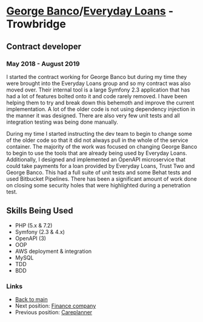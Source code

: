 # [George Banco](https://www.georgebanco.com/)/[Everyday Loans](https://www.everyday-loans.co.uk/) - Trowbridge

## Contract developer
### May 2018 - August 2019

I started the contract working for George Banco but during my time they were brought into the Everyday Loans group and so my contract was also moved over. Their internal tool is a large Symfony 2.3 application that has had a lot of features bolted onto it and code rarely removed. I have been helping them to try and break down this behemoth and improve the current implementation. A lot of the older code is not using dependency injection in the manner it was designed. There are also very few unit tests and all integration testing was being done manually.

During my time I started instructing the dev team to begin to change some of the older code so that it did not always pull in the whole of the service container. The majority of the work was focused on changing George Banco to begin to use the tools that are already being used by Everyday Loans. Additionally, I designed and implemented an OpenAPI microservice that could take payments for a loan provided by Everyday Loans, Trust Two and George Banco. This had a full suite of unit tests and some Behat tests and used Bitbucket Pipelines. There has been a significant amount of work done on closing some security holes that were highlighted during a penetration test.

## Skills Being Used

* PHP (5.x & 7.2)
* Symfony (2.3 & 4.x)
* OpenAPI (3)
* OOP
* AWS deployment & integration
* MySQL
* TDD
* BDD

### Links

* [Back to main](/)
* Next position: [Finance company](current.md)
* Previous position: [Careplanner](careplanner.md)
